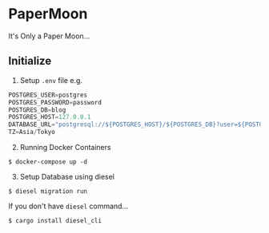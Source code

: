 # PaperMoon
It's Only a Paper Moon...  

## Initialize
1. Setup `.env` file
e.g.
```python
POSTGRES_USER=postgres
POSTGRES_PASSWORD=password
POSTGRES_DB=blog
POSTGRES_HOST=127.0.0.1
DATABASE_URL="postgresql://${POSTGRES_HOST}/${POSTGRES_DB}?user=${POSTGRES_USER}&password=${POSTGRES_PASSWORD}"
TZ=Asia/Tokyo
```

2. Running Docker Containers
```
$ docker-compose up -d
```

3.  Setup Database using diesel
```
$ diesel migration run
```
If you don't have `diesel` command...  
```
$ cargo install diesel_cli
```

